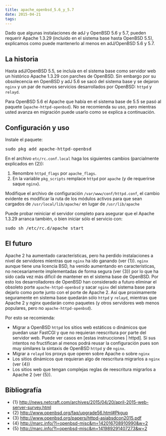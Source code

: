 ```yaml
---
title: apache_openbsd_5.6_y_5.7
date: 2015-04-21
tags:
---
```

Dado que algunas instalaciones de adJ y OpenBSD 5.6 y 5.7, pueden requerir Apache 1.3.29 (incluido en el sistema base hasta OpenBSD 5.5), explicamos como puede mantenerlo al menos en adJ/OpenBSD 5.6 y 5.7.

## La historia

Hasta adJ/OpenBSD 5.5, se incluía en el sistema base como servidor web un histórico Apache 1.3.29 con parches de OpenBSD. Sin embargo  por su obsolecencia en OpenBSD y adJ 5.6 se sacó del sistema base y se dejaron ```nginx``` y un par de nuevos servicios desarrollados por OpenBSD: ```httpd``` y ```relayd```.

Para OpenBSD 5.6 el Apache que había en el sistema base de 5.5 se pasó al paquete (```apache-httpd-openbsd```).  No se recomienda su uso, pero mientras usted avanza en migración puede usarlo como se explica a continuación.


## Configuración y uso

Instale el paquete:
<pre>
sudo pkg_add apache-httpd-openbsd
</pre>

En el archivo ```etc/rc.conf.local```  haga los siguientes cambios (parcialmente explicados en {2}):

1. Renombre ```httpd_flags``` por ```apache_flags```.
1. En la variable ```pkg_scripts``` remplace ```httpd``` por ```apache``` (y  de requerirse saque ```nginx```).

Modifique el archivo de configuración ```/var/www/conf/httpd.conf```, el cambio evidente es modificar la ruta de los módulos activos para que sean cargados de ```/usr/local/lib/apache/``` en lugar de ```/usr/lib/apache```

Puede probar reiniciar el servidor completo para asegurar que el Apache 1.3.29 arranca también, o bien iniciar sólo el servicio con:
<pre>
sudo sh /etc/rc.d/apache start
</pre>


## El futuro

Apache 2 ha aumentado características, pero ha perdido instalaciones a nivel de servidores mientras que ```nginx``` ha ido ganando (ver {1}).  ```nginx``` aunque tiene una licencia BSD, ha venido aumentando en características, no necesariamente implementadas de forma segura (ver {3}) por lo que ha sido cada vez más dificil de mantener en el sistema base de OpenBSD.  Por esto los desarrolladores de OpenBSD han considerado a futuro eliminar el obsoleto porte ```apache-httpd-openbsd``` y sacar ```nginx``` del sistema base para dejarlo como porte junto con el porte de Apache 2.   Así que proximamente seguramente en sistema base quedarán sólo ```httpd``` y ```relayd```, mientras que Apache 2 y nginx quedarán como paquetes (y otros servidores web  menos populares, pero no ```apache-httpd-openbsd```).


Por esto se recomienda:
* Migrar a OpenBSD ```httpd``` los sitios web estáticos o dinámicos que puedan usar FastCGI y que no requieran reescritura por parte del servidor web.  Puede ver casos en [estas instrucciones | httpd].   Si sus intentos no fructifican al menos podrá reusar la configuración pues son muy similares la sintaxis de OpenBSD ```httpd``` y de ```nginx```.
* Migrar a ```relayd``` los proxys que operen sobre Apache o sobre ```nginx```
* Los sitios dinámicos que requieran algo de reescritura migrarlos a ```nginx``` (ver {4})
* Los sitios web que tengan complejas reglas de reescritura migrarlos a Apache 2 (ver {5}).


## Bibliografía

* {1} http://news.netcraft.com/archives/2015/04/20/april-2015-web-server-survey.html
* {2} http://www.openbsd.org/faq/upgrade56.html#Pkgup
* {3} http://www.openbsd.org/papers/httpd-asiabsdcon2015.pdf
* {4} http://marc.info/?l=openbsd-misc&m=142016708910990&w=2
* {5} http://marc.info/?l=openbsd-misc&m=141989291407273&w=2
